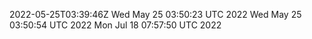 2022-05-25T03:39:46Z
Wed May 25 03:50:23 UTC 2022
Wed May 25 03:50:54 UTC 2022
Mon Jul 18 07:57:50 UTC 2022
